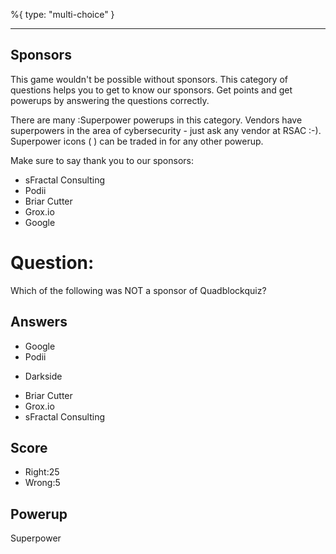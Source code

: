 %{
 type: "multi-choice"
}

---
## Sponsors
This game wouldn't be possible without sponsors.
This category of questions
helps you to get to know our sponsors.
Get points and get powerups
by answering the questions correctly.

There are many :Superpower powerups
in this category.
Vendors have superpowers
in the area of cybersecurity -
just ask any vendor at RSAC :-).
Superpower icons
(<i class="fab fa-superpowers"></i> )
can be traded in for any other powerup.

Make sure to say thank you to our sponsors:
- sFractal Consulting
- Podii
- Briar Cutter
- Grox.io
- Google

# Question:
Which of the following was NOT a sponsor of Quadblockquiz?

## Answers
- Google
- Podii
* Darkside
- Briar Cutter
- Grox.io
- sFractal Consulting

## Score
- Right:25
- Wrong:5

## Powerup
Superpower
